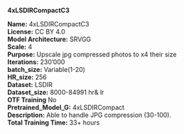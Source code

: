 **4xLSDIRCompactC3**

**Name:** 4xLSDIRCompactC3  
**License:** CC BY 4.0  
**Model Architecture:** SRVGG  
**Scale:** 4  
**Purpose:** Upscale jpg compressed photos to x4 their size  
**Iterations:** 230’000  
**batch_size:** Variable(1-20)  
**HR_size:** 256  
**Dataset:** LSDIR  
**Dataset_size:** 8000-84991 hr& lr  
**OTF Training** No  
**Pretrained_Model_G:** 4xLSDIRCompact  
**Description:** Able to handle JPG compression (30-100).  
**Total Training Time:** 33+ hours